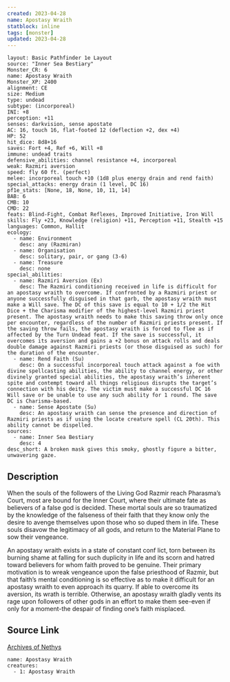 ```yaml
---
created: 2023-04-28
name: Apostasy Wraith
statblock: inline
tags: [monster]
updated: 2023-04-28
---
```

```statblock
layout: Basic Pathfinder 1e Layout
source: "Inner Sea Bestiary"
Monster_CR: 6
name: Apostasy Wraith
Monster_XP: 2400
alignment: CE
size: Medium
type: undead
subtype: (incorporeal)
INI: +8
perception: +11
senses: darkvision, sense apostate
AC: 16, touch 16, flat-footed 12 (deflection +2, dex +4)
HP: 52
hit_dice: 8d8+16
saves: Fort +4, Ref +6, Will +8
immune: undead traits
defensive_abilities: channel resistance +4, incorporeal
weak: Razmiri aversion
speed: fly 60 ft. (perfect)
melee: incorporeal touch +10 (1d8 plus energy drain and rend faith)
special_attacks: energy drain (1 level, DC 16)
pf1e_stats: [None, 18, None, 10, 11, 14]
BAB: 6
CMB: 10
CMD: 22
feats: Blind-Fight, Combat Reflexes, Improved Initiative, Iron Will
skills: Fly +23, Knowledge (religion) +11, Perception +11, Stealth +15
languages: Common, Hallit
ecology:
  - name: Environment
    desc: any (Razmiran)
  - name: Organisation
    desc: solitary, pair, or gang (3-6)
  - name: Treasure
    desc: none
special_abilities:
  - name: Razmiri Aversion (Ex)
    desc: The Razmiri conditioning received in life is difficult for an apostasy wraith to overcome. If confronted by a Razmiri priest or anyone successfully disguised in that garb, the apostasy wraith must make a Will save. The DC of this save is equal to 10 + 1/2 the Hit Dice + the Charisma modifier of the highest-level Razmiri priest present. The apostasy wraith needs to make this saving throw only once per encounter, regardless of the number of Razmiri priests present. If the saving throw fails, the apostasy wraith is forced to flee as if affected by the Turn Undead feat. If the save is successful, it overcomes its aversion and gains a +2 bonus on attack rolls and deals double damage against Razmiri priests (or those disguised as such) for the duration of the encounter.
  - name: Rend Faith (Su)
    desc: On a successful incorporeal touch attack against a foe with divine spellcasting abilities, the ability to channel energy, or other divinely granted special abilities, the apostasy wraith’s inherent spite and contempt toward all things religious disrupts the target’s connection with his deity. The victim must make a successful DC 16 Will save or be unable to use any such ability for 1 round. The save DC is Charisma-based.
  - name: Sense Apostate (Su)
    desc: An apostasy wraith can sense the presence and direction of Razmiri priests as if using the locate creature spell (CL 20th). This ability cannot be dispelled.
sources:
  - name: Inner Sea Bestiary
    desc: 4
desc_short: A broken mask gives this smoky, ghostly figure a bitter, unwavering gaze.
```
## Description
When the souls of the followers of the Living God Razmir reach Pharasma’s Court, most are bound for the Inner Court, where their ultimate fate as believers of a false god is decided. These mortal souls are so traumatized by the knowledge of the falseness of their faith that they know only the desire to avenge themselves upon those who so duped them in life. These souls disavow the legitimacy of all gods, and return to the Material Plane to sow their vengeance.

An apostasy wraith exists in a state of constant conf lict, torn between its burning shame at falling for such duplicity in life and its scorn and hatred toward believers for whom faith proved to be genuine. Their primary motivation is to wreak vengeance upon the false priesthood of Razmir, but that faith’s mental conditioning is so effective as to make it difficult for an apostasy wraith to even approach its quarry. If able to overcome its aversion, its wrath is terrible. Otherwise, an apostasy wraith gladly vents its rage upon followers of other gods in an effort to make them see-even if only for a moment-the despair of finding one’s faith misplaced.
## Source Link
[Archives of Nethys](https://aonprd.com/MonsterDisplay.aspx?ItemName=Apostasy%20Wraith)
```encounter-table
name: Apostasy Wraith
creatures:
  - 1: Apostasy Wraith
```
